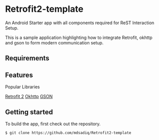 # Retrofit2-template

An Android Starter app with all components required for ReST Interaction Setup.

This is a sample application highlighting how to integrate Retrofit, okhttp and gson to form modern communication setup.


## Requirements

## Features
  Popular Libraries
  
[Retrofit 2](http://square.github.io/retrofit/)
[Okhttp](http://square.github.io/okhttp/)
[GSON](https://github.com/google/gson)


## Getting started

To build the app, first check out the repository.

```
$ git clone https://github.com/mdsadiq/Retrofit2-template
```

